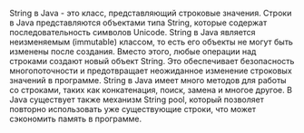 String в Java - это класс, представляющий строковые значения. Строки в Java представляются объектами типа String, которые содержат последовательность символов Unicode. String в Java является неизменяемым (immutable) классом, то есть его объекты не могут быть изменены после создания. Вместо этого, любые операции над строками создают новый объект String. Это обеспечивает безопасность многопоточности и предотвращает неожиданное изменение строковых значений в программе. String в Java имеет много методов для работы со строками, таких как конкатенация, поиск, замена и многое другое. В Java существует также механизм String pool, который позволяет повторно использовать уже существующие строки, что может сэкономить память в программе.